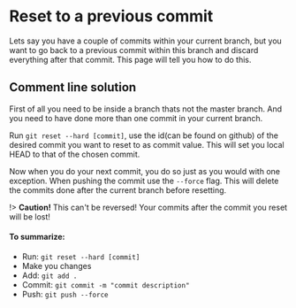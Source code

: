 # Reset to a previous commit

Lets say you have a couple of commits within your current branch, but you want to go back to a previous commit within this branch and discard everything after that commit. This page will tell you how to do this.

## Comment line solution

First of all you need to be inside a branch thats not the master branch. And you need to have done more than one commit in your current branch. 

Run `git reset --hard [commit]`, use the id(can be found on github) of the desired commit you want to reset to as commit value. This will set you local HEAD to that of the chosen commit. 

Now when you do your next commit, you do so just as you would with one exception. When pushing the commit use the `--force` flag. This will delete the commits done after the current branch before resetting. 

!> **Caution!** This can't be reversed! Your commits after the commit you reset will be lost!

#### To summarize:
- Run: `git reset --hard [commit]`
- Make you changes
- Add: `git add .`
- Commit: `git commit -m "commit description"`
- Push: `git push --force`

